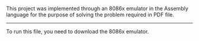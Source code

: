 This project was implemented through an 8086x emulator in the Assembly language for the purpose of solving the problem required in PDF file.

---------------------------------------------------------------------------------

To run this file, you need to download the 8086x emulator.
